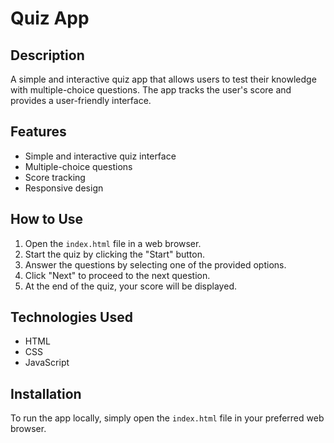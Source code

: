 # Quiz App

## Description
A simple and interactive quiz app that allows users to test their knowledge with multiple-choice questions. The app tracks the user's score and provides a user-friendly interface.

## Features
- Simple and interactive quiz interface
- Multiple-choice questions
- Score tracking
- Responsive design

## How to Use
1. Open the `index.html` file in a web browser.
2. Start the quiz by clicking the "Start" button.
3. Answer the questions by selecting one of the provided options.
4. Click "Next" to proceed to the next question.
5. At the end of the quiz, your score will be displayed.

## Technologies Used
- HTML
- CSS
- JavaScript

## Installation
To run the app locally, simply open the `index.html` file in your preferred web browser.
